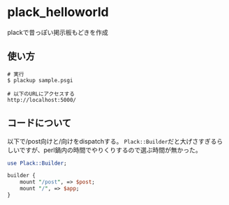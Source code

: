 # plack_helloworld
plackで昔っぽい掲示板もどきを作成

## 使い方

```
# 実行
$ plackup sample.psgi

# 以下のURLにアクセスする
http://localhost:5000/
```

## コードについて

以下で/post向けと/向けをdispatchする。
`Plack::Builder`だと大げさすぎるらしいですが、perl鍋内の時間でやりくりするので選ぶ時間が無かった。

```perl
use Plack::Builder;

builder {
    mount "/post", => $post;
    mount "/", => $app;
}
```
